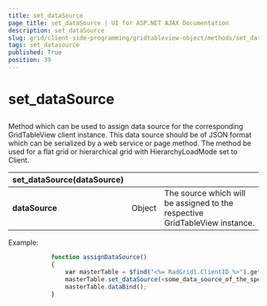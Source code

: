 ```yaml
---
title: set_dataSource
page_title: set_dataSource | UI for ASP.NET AJAX Documentation
description: set_dataSource
slug: grid/client-side-programming/gridtableview-object/methods/set_datasource
tags: set_datasource
published: True
position: 39
---
```


# set_dataSource



## 

Method which can be used to assign data source for the corresponding GridTableView client instance. This data source should be of JSON format which can be serialized by a web service or page method. The method be used for a flat grid or hierarchical grid with HierarchyLoadMode set to Client.


|  __set_dataSource(dataSource)__  |  |  |
| ------ | ------ | ------ |
| __dataSource__ |Object|The source which will be assigned to the respective GridTableView instance.|

Example:

````JavaScript
	        function assignDataSource()
	        {
	            var masterTable = $find("<%= RadGrid1.ClientID %>").get_masterTableView();
	            masterTable.set_dataSource(<some_data_source_of_the_specified_type_above>);
	            masterTable.dataBind();
	        }
````


